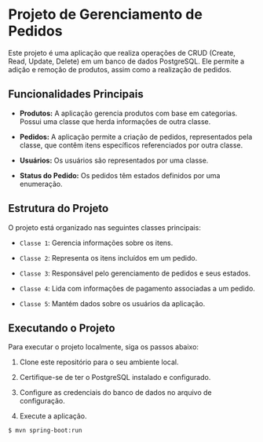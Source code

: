 # Projeto de Gerenciamento de Pedidos

Este projeto é uma aplicação que realiza operações de CRUD (Create, Read, Update, Delete) em um banco de dados PostgreSQL. Ele permite a adição e remoção de produtos, assim como a realização de pedidos.

## Funcionalidades Principais

- **Produtos:** A aplicação gerencia produtos com base em categorias. Possui uma classe que herda informações de outra classe.

- **Pedidos:** A aplicação permite a criação de pedidos, representados pela classe, que contêm itens específicos referenciados por outra classe.

- **Usuários:** Os usuários são representados por uma classe.

- **Status do Pedido:** Os pedidos têm estados definidos por uma enumeração.

## Estrutura do Projeto

O projeto está organizado nas seguintes classes principais:

- `Classe 1`: Gerencia informações sobre os itens.

- `Classe 2`: Representa os itens incluídos em um pedido.

- `Classe 3`: Responsável pelo gerenciamento de pedidos e seus estados.

- `Classe 4`: Lida com informações de pagamento associadas a um pedido.

- `Classe 5`: Mantém dados sobre os usuários da aplicação.

## Executando o Projeto

Para executar o projeto localmente, siga os passos abaixo:

1. Clone este repositório para o seu ambiente local.

2. Certifique-se de ter o PostgreSQL instalado e configurado.

3. Configure as credenciais do banco de dados no arquivo de configuração.

4. Execute a aplicação.

```bash
$ mvn spring-boot:run
